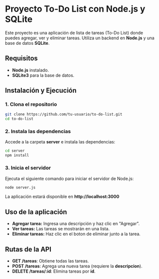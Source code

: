 # Proyecto To-Do List con Node.js y SQLite

Este proyecto es una aplicación de lista de tareas (To-Do List) donde puedes agregar, ver y eliminar tareas. Utiliza un backend en **Node.js** y una base de datos **SQLite**.

## Requisitos

- **Node.js** instalado.
- **SQLite3** para la base de datos.

## Instalación y Ejecución

### 1. Clona el repositorio

```bash
git clone https://github.com/tu-usuario/to-do-list.git
cd to-do-list
```

### 2. Instala las dependencias

Accede a la carpeta **server** e instala las dependencias:

```bash
cd server
npm install
```

### 3. Inicia el servidor

Ejecuta el siguiente comando para iniciar el servidor de Node.js:

```bash
node server.js
```

La aplicación estará disponible en **http://localhost:3000**

## Uso de la aplicación

* **Agregar tarea:** Ingresa una descripción y haz clic en "Agregar".
* **Ver tareas:** Las tareas se mostrarán en una lista.
* **Eliminar tareas:** Haz clic en el boton de eliminar junto a la tarea.

## Rutas de la API

* **GET /tareas**: Obtiene todas las tareas.
* **POST /tareas**: Agrega una nueva tarea (requiere la **descripcion**).
* **DELETE /tareas/:id**: Elimina tareas por **id**.